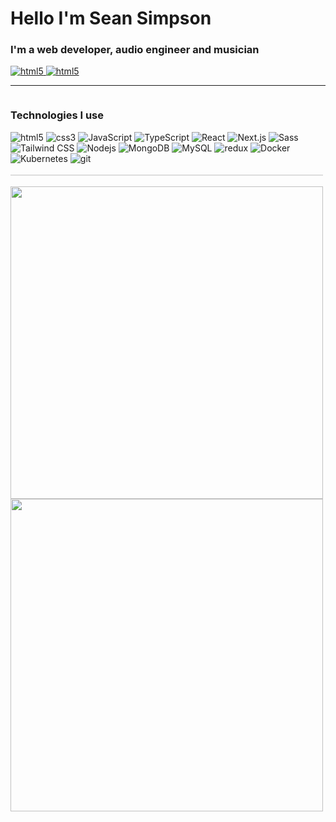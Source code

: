 <h1>Hello I'm Sean Simpson</h1>

<h3>I'm a web developer, audio engineer and musician</h3>

<a href="https://www.linkedin.com/in/sean-tokuzo" alt="Sean Simpson's LinkedIn">
  <img alt="html5" src="https://img.shields.io/badge/-LinkedIn-0A66C2?style=for-the-badge&logo=linkedin&logoColor=white" />
</a>
<a href="https://www.linkedin.com/in/sean-tokuzo" alt="Sean Simpson's Portfolio">
  <img alt="html5" src="https://img.shields.io/badge/-My Portfolio-b077ba?style=for-the-badge&logoColor=white" />
</a>
<hr>
<div style="width: 90%; display: flex;">
  <!-- <div style="width: 47%">
    <h2>About</h2>
    <p></p>
  </div> -->
  <div width="50%">
  <h3>Technologies I use</h3>
    <div>
      <img alt="html5" src="https://img.shields.io/badge/-HTML5-E34F26?style=for-the-badge&logo=html5&logoColor=white" />
      <img alt="css3" src="https://img.shields.io/badge/-CSS3-1572B6?style=for-the-badge&logo=html5&logoColor=white" />
      <img alt="JavaScript" src="https://img.shields.io/badge/-JavaScript-F7DF1E?logo=javascript&logoColor=white&style=for-the-badge" />
      <img alt="TypeScript" src="https://img.shields.io/badge/-TypeScript-007ACC?style=for-the-badge&logo=typescript&logoColor=white" />
      <img alt="React" src="https://img.shields.io/badge/-React-61DAFB?style=for-the-badge&logo=react&logoColor=white" />
      <img alt="Next.js" src="https://img.shields.io/badge/-Next.js-000000?style=for-the-badge&logo=next.js&logoColor=white" />
      <img alt="Sass" src="https://img.shields.io/badge/-Sass-CC6699?style=for-the-badge&logo=sass&logoColor=white" />
      <img alt="Tailwind CSS" src="https://img.shields.io/badge/-Tailwind%20CSS-06B6D4?style=for-the-badge&logo=typescript&logoColor=white" />
      <img alt="Nodejs" src="https://img.shields.io/badge/-Nodejs-43853d?style=for-the-badge&logo=Node.js&logoColor=white" />
      <img alt="MongoDB" src="https://img.shields.io/badge/-MongoDB-13aa52?style=for-the-badge&logo=mongodb&logoColor=white" />
      <img alt="MySQL" src="https://img.shields.io/badge/mysql-%2300f.svg?style=for-the-badge&logo=mysql&logoColor=white" />
      <img alt="redux" src="https://img.shields.io/badge/-Redux-764ABC?style=for-the-badge&logo=redux&logoColor=white" />
      <!-- <img alt="Webpack" src="https://img.shields.io/badge/-Webpack-8DD6F9?style=for-the-badge&logo=webpack&logoColor=white" /> -->
      <img alt="Docker" src="https://img.shields.io/badge/-Docker-46a2f1?style=for-the-badge&logo=docker&logoColor=white" />
      <img alt="Kubernetes" src="https://img.shields.io/badge/kubernetes-%23326ce5.svg?style=for-the-badge&logo=kubernetes&logoColor=white" />
      <img alt="git" src="https://img.shields.io/badge/-Git-F05032?style=for-the-badge&logo=git&logoColor=white" />
    </div>
    <br>
    <div style="border: 1px solid #00000020"></div>
    <br>
      <img width="500px" src="https://github-readme-stats.vercel.app/api/top-langs/?username=anuraghazra&layout=compact&theme=merko" />
      <img width="500px" src="https://github-readme-stats.vercel.app/api?username=seantokuzo&show_icons=true&theme=merko" />
  </div>
</div>
